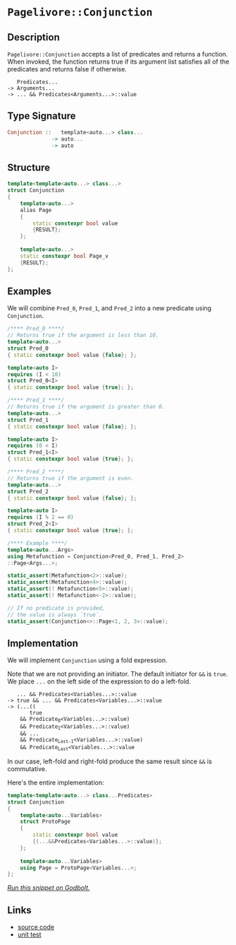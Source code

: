 <!-- Copyright 2024 Feng Mofan
SPDX-License-Identifier: Apache-2.0 -->

# `Pagelivore::Conjunction`

## Description

`Pagelivore::Conjunction` accepts a list of predicates and returns a function.
When invoked, the function returns true if its argument list satisfies all of the predicates and returns false if otherwise.

<pre><code>   Predicates...
-> Arguments...
-> ... && Predicates&lt;Arguments...&gt;::value</code></pre>

## Type Signature

```Haskell
Conjunction ::   template<auto...> class... 
              -> auto...
              -> auto
```

## Structure

```C++
template<template<auto...> class...>
struct Conjunction
{
    template<auto...>
    alias Page
    {
        static constexpr bool value
        {RESULT};
    };
    
    template<auto...>
    static constexpr bool Page_v
    {RESULT};
};
```

## Examples

We will combine `Pred_0`, `Pred_1`, and `Pred_2` into a new predicate using `Conjunction`.

```C++
/**** Pred_0 ****/
// Returns true if the argument is less than 10.
template<auto...>
struct Pred_0
{ static constexpr bool value {false}; };

template<auto I>
requires (I < 10)
struct Pred_0<I>
{ static constexpr bool value {true}; };

/**** Pred_1 ****/
// Returns true if the argument is greater than 0.
template<auto...>
struct Pred_1
{ static constexpr bool value {false}; };

template<auto I>
requires (0 < I)
struct Pred_1<I>
{ static constexpr bool value {true}; };

/**** Pred_2 ****/
// Returns true if the argument is even.
template<auto...>
struct Pred_2
{ static constexpr bool value {false}; };

template<auto I>
requires (I % 2 == 0)
struct Pred_2<I>
{ static constexpr bool value {true}; };

/**** Example ****/
template<auto...Args>
using Metafunction = Conjunction<Pred_0, Pred_1, Pred_2>
::Page<Args...>;

static_assert(Metafunction<2>::value);
static_assert(Metafunction<4>::value);
static_assert(! Metafunction<5>::value);
static_assert(! Metafunction<-2>::value);

// If no predicate is provided,
// the value is always `true`.
static_assert(Conjunction<>::Page<1, 2, 3>::value);
```

## Implementation

We will implement `Conjunction` using a fold expression.

Note that we are not providing an initiator. The default initiator for `&&` is `true`. We place `...` on the left side of the expression to do a left-fold.

<pre><code>   ... && Predicates&lt;Variables...&gt;::value
-> true && ... && Predicates&lt;Variables...&gt;::value
-> (...((
       true
    && Predicate<sub>0</sub>&lt;Variables...&gt;::value)
    && Predicate<sub>1</sub>&lt;Variables...&gt;::value)
    && ...
    && Predicate<sub>Last-1</sub>&lt;Variables...&gt;::value)
    && Predicate<sub>Last</sub>&lt;Variables...&gt;::value
</code></pre>

In our case, left-fold and right-fold produce the same result since `&&` is commutative.

Here's the entire implementation:

```C++
template<template<auto...> class...Predicates>
struct Conjunction
{
    template<auto...Variables>
    struct ProtoPage
    {
        static constexpr bool value
        {(...&&Predicates<Variables...>::value)};
    };
    
    template<auto...Variables>
    using Page = ProtoPage<Variables...>;
};
```

[*Run this snippet on Godbolt.*](https://godbolt.org/#z:OYLghAFBqd5QCxAYwPYBMCmBRdBLAF1QCcAaPECAMzwBtMA7AQwFtMQByARg9KtQYEAysib0QXACx8BBAKoBnTAAUAHpwAMvAFYTStJg1DIApACYAQuYukl9ZATwDKjdAGFUtAK4sGIAKxmpK4AMngMmAByPgBGmMQgAGyJpAAOqAqETgwe3r4BQemZjgJhEdEscQnJtpj2JQxCBEzEBLk%2BfoG19dlNLQRlUbHxSSkKza3t%2BV3j/YMVVaMAlLaoXsTI7BwEmCypBjsmAMxuO3sHmMduTF5EAHQPx9gA1MgGCgoPd8rEmPiiOwUTxMGgAguNiF4HM8PAxtF4GA5siDQSYAOxWMHPbHPM77JiHE43e4PABqLTwTBi9CBR2wKJxzwhUIIzx%2BqCIyiYwEuWJx6MxoMZjNmjmQrwE40wqlSxGeMVQnmeADcxF5eULhdiBRAvuZEvqfn88ADMLS3OTiJTqWa9XSQCBVd5MEt0QARY6Cxnuz0M/l87F4i5XYmoL6W6004EB55eTJGNnczDPY5utnEDmoLk8q4Rqk0u30o6Cn3FlEogD0ACoa7W6/WK5W688ACpmggKZ51xtg6v1/u1nuosHmI7hN5eLApk5oRGYVId6PD0F9mvpv4AfQ0XcHlYrzwASpgCOsGJ2CJDk3gqLiEMmWsAfIxWXhOzTzwhDM8uBo7iigwSlxErcYaPHSKLMtCRroFu5YYkyzRihKZ47DKcoKkqTrqimGJUGISilhYOEemWI5ggBhLXCBzwAJJLr8ACOXh4L8nYQDR05uN%2BGiumCkGstBsEnHR4EjvBoomshUpofKiq0CqarJgKF7qoRxG%2BmRK7NoJXA7jWQ4VvuR4nsQZ64pezzXre97EI%2BbCCJZnbAL8gFygQn4MM8v7/rs%2BKUaGhYQSpUG/DBXBwUREnirO0myrJmGKThFh4bQBFoiRRGEeW5G%2BcGwFELR9GYExLFms8EDblctG8eCwUCaFG7hcJS4CghBKSTFqFxRh8lYUpGIqZc6WeuppHLquVbrjBZh6VWBlGcep7nhZVnuTZdnPo5zyYMqjB/jl5yASGIGBXxdVTRuZgRW1SGddK3VyQpzpJSlaUZaNJYHX5QFUQVIn0mCjHMax5UceY/jPDNqapl5NX8RdV3NaJqLiYhHWSl16GPX1SWDWpWWaRNzzYKorD7Mm3Y%2BYd/knQ8oK2bSAOgnG4TAM8ACyx5MFQCJIgI05prC8KIg0VyCRopAXVwkuCYjTMOtmP308AnxgUWn21e1yAbkwHzxAQECc80PMi8iJxyw6fWumNUU63rrSG1zJt8wwVySE8luKdbgq27rSgO2AYAc07vOiyc/ge46XsaZrYp2/7BuB8Hxuh2bbgALQW1Hzre9lK77jRN4MKgzyysappbbKqDKngWDoKQe7WU92Gvs8YgAO5MAAnp2JiJBoeP9/tscmvH%2BsQELqcCFckeK1c0uQ5LRyR1bnocCstCcP4vB%2BBwWikKgnBuNY1hMmsGxKWYRw8KQBCaOvKwANYBJIdwaJIXBokcGj%2BBoZjJGYAAHIA/QnBJC8BYBIDQEtd770PhwXgCgQASzvnvdepA4CwBgIgEAawCCpFuOQSgaA9h0HiJEVgWxVCAMSOnRIkhnjAGQOKKQdwzC8GNEQK06A9D8EECIMQ7ApAyEEIoFQ6g0GkF0NLduxAmCpE4DwDeW8d73wPpwAA8rcAhrJUA3mobQ%2BhjDmHflfjNCeqBSH0DlKOLgSxeCoK0CsCASASGpDIWQCgEA3EeJAMAKQQQaC0B2MQJBEAYhqJiOEFoXdFG8CicwYgXcNExG0JgBwcTSAkPsgQDRDBaCxMkVgGIXhgDXFoKlTJWAWCGGAOIIppUkS7SQZI6U6TbhbBvuEHYm9JG0DwDEORSSPBYDURePAkDuC8F2sQBUSg3S7Fqf0ow98VhUAMCrUkeBMDtw0akRgmS%2BHCFEOIYRRyxFqDUdI/QtSUAn0sPoAZSDIArFQAubILT07jHQKmUwlhrBmDgTM7hZp4ArDsOkhoLgGDuE8B0PQoRwhDEqCMaWRQsgCCmH4NFGQMUMHmMMBI0sIUuz6JMOF%2BRiV1Ehb0CYAwkULFRbYOlWK9CzFaASlFRLwXn02BIZRHBt6kFgbweBzwDF0IYUwlhZjyq4EICQFMV87EONWSsO8TAsAJAgE/EAkgjh3AAJxHDRJId%2BZhJD9x/okQ1oCODgNIJA6%2BdxEhcESIAw1gC3X%2BA/v4Y1KQRXqIQbYZBt9VkYOwS43B2jCFeJ8dYihbBOAtBYMqNE6cmCvAMAmLghq7hcDfhw/AXDa68NkAI050hzlKEuZI3QQRZHyLiQKoVgb4FaPwbcZ4ei27EFTemzNbxanfjzQW7cFirHxCVUcMw9iw1oOca4yx7jrFEO8cu3xKa03pyHUYXNP4%2BB0BCWEiJkiEkxMyeepJKS0kZKmVkyxOS8kFLUcU0p5TKn3uqUsrY%2B98C/CaaC1pqh2k7Eyd0uoaj%2BmDJiSM39DirSTJvjMuZmAFk1KMMs0AC6%2BAbIUFsnZeyDn3qORWoRVbZAXIkfvetNyVl/KsA86DzydUH3eZKTgXyCA/KOG6BjAKgXxBBSx8F1KXbQthXkbFwQYWcsWDi4o2RWUKbxXJplJKGhkraBS6TGnaVzAZYStlLKdPGYM%2BUIzdjVjrD5VZ3pra1Fiq3QOrNw7c35rfnK4tirbFzscQ/UgGqtWUAFQ6p1eb35oj9WiL%2BkgLX0Olm2zgiDQ3%2BecZGpAeCdFrvjeQyhya%2B1GJYAoZU4plTuYuOMItCruFlv4Sc8jIj5A1uozoEARxSCNoUVMltqjJHtpjbom8KaislbKxVwC4xyoeEnTYq%2BRw/PhqjblzxxCN3WMdMgVIqQNzlcNRuSrBAdaFarUe%2BIJ7InRKSZeq7yTUmQsydk58z7Cl/swCUspYhP032/Zh%2BDpB/00uaWotpyAOngcEJBvpAyhldzg2MxDmSUMZDQ4szDrNw3rO5Ph7Zuz9m7xvqRhrEgKOiJa1c9rdHjD3JsMxsFbGGgtIrN8u5/zLCAtFcC2uoKXndBpc4CArhlMyfQGpolaRcUNGF%2BihoYu2Vic0yZqT8uegCC03L4lSv4Wa/M8i%2BTPKbNCN68KxznBe0sFG6VlUE3ASsggPKrh06VXzqceqzAmqRisd6WFkAZg81HCOP4X%2BH9oEB7RO6k3/XkshpQWq0gz9JD%2BCNf4QB/9DWSENV/E1XAOu9KOH1uB0e0sCvYZHwvwbi%2BkBmZkZwkggA)

## Links

- [source code](../../../../conceptrodon/pagelivore/conjunction.hpp)
- [unit test](../../../../tests/unit/metafunctions/pagelivore/conjunction.test.hpp)
